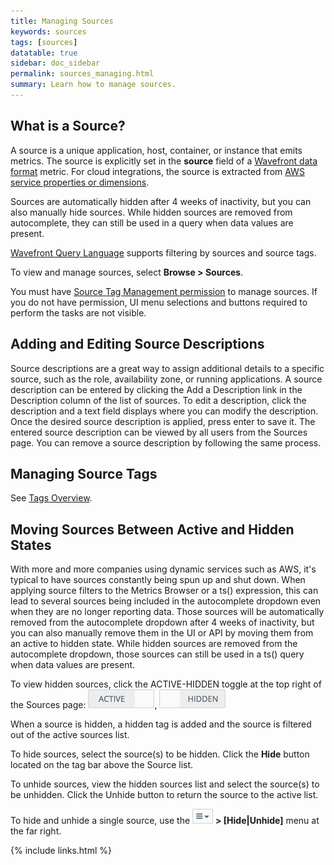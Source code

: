 ```yaml
---
title: Managing Sources
keywords: sources
tags: [sources]
datatable: true
sidebar: doc_sidebar
permalink: sources_managing.html
summary: Learn how to manage sources.
---
```

## What is a Source?

A source is a unique application, host, container, or instance that emits metrics. The source is explicitly set
in the **source** field of a [Wavefront data format](wavefront_data_format) metric. For
cloud integrations, the source is extracted from [AWS service properties or dimensions](integrations_aws_metrics#aws_sources).

Sources are automatically hidden after 4 weeks of inactivity, but you can also manually hide sources. While hidden sources are removed from autocomplete, they can still be used in a query when data values are present.

[Wavefront Query Language](query_language_reference) supports filtering by sources and source tags.

To view and manage sources, select **Browse > Sources**.
 
You must have [Source Tag Management permission](permissions) to manage sources. If you do not have permission, UI menu selections and buttons required to perform the tasks are not visible.

## Adding and Editing Source Descriptions

Source descriptions are a great way to assign additional details to a specific source, such as the role, availability zone, or running applications. A source description can be entered by clicking the Add a Description link in the Description column of the list of sources. To edit a description, click the description and a text field displays where you can modify the description. Once the desired source description is applied, press enter to save it. The entered source description can be viewed by all users from the Sources page. You can remove a source description by following the same process.

## Managing Source Tags

See [Tags Overview](tags_overview).

## Moving Sources Between Active and Hidden States

With more and more companies using dynamic services such as AWS, it's typical to have sources constantly being spun up and shut down. When applying source filters to the Metrics Browser or a ts() expression, this can lead to several sources being included in the autocomplete dropdown even when they are no longer reporting data. Those sources will be automatically removed from the autocomplete dropdown after 4 weeks of inactivity, but you can also manually remove them in the UI or API by moving them from an active to hidden state. While hidden sources are removed from the autocomplete dropdown, those sources can still be used in a ts() query when data values are present.
 
To view hidden sources, click the ACTIVE-HIDDEN toggle at the top right of the Sources page: ![Active source](images/active.png#inline), ![Hidden source](images/hidden.png#inline)
 
When a source is hidden, a hidden tag is added and the source is filtered out of the active sources list.
 
To hide sources, select the source(s) to be hidden. Click the **Hide** button located on the tag bar above the Source list.
 
To unhide sources, view the hidden sources list and select the source(s) to be unhidden. Click the Unhide button to return the source to the active list.
 
To hide and unhide a single source, use the ![action_menu.png](images/action_menu.png#inline) **> \[Hide\|Unhide\]** menu at the far right.

{% include links.html %}
